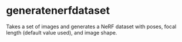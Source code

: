 # generatenerfdataset

Takes a set of images and generates a NeRF dataset with poses, focal length (default value used), and image shape.
